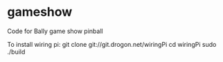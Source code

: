 # gameshow
Code for Bally game show pinball


To install wiring pi:
git clone git://git.drogon.net/wiringPi
cd wiringPi
sudo ./build
